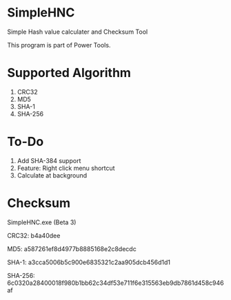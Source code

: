 # SimpleHNC
Simple Hash value calculater and Checksum Tool

This program is part of Power Tools.

# Supported Algorithm
1. CRC32
2. MD5
3. SHA-1
4. SHA-256

# To-Do
1. Add SHA-384 support
2. Feature: Right click menu shortcut
3. Calculate at background

# Checksum
SimpleHNC.exe (Beta 3)

CRC32: b4a40dee

MD5: a587261ef8d4977b8885168e2c8decdc

SHA-1: a3cca5006b5c900e6835321c2aa905dcb456d1d1

SHA-256: 6c0320a28400018f980b1bb62c34df53e711f6e315563eb9db7861d458c946af
